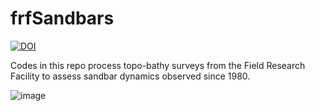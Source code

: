 # frfSandbars

[![DOI](https://zenodo.org/badge/381731651.svg)](https://zenodo.org/badge/latestdoi/381731651)

Codes in this repo process topo-bathy surveys from the Field Research Facility to assess sandbar dynamics observed since 1980.

![image](https://github.com/anderdyl/frfSandbars/figure1.png)

